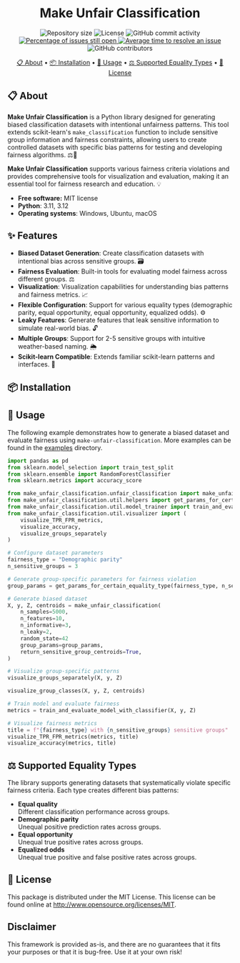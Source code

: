 <h1 align="center">
    Make Unfair Classification
</h1>

<p align="center">
    <img alt="Repository size" src="https://img.shields.io/github/repo-size/tiazv/Make-Unfair-Classification" />
    <img alt="License" src="https://img.shields.io/github/license/tiazv/Make-Unfair-Classification.svg" />
    <img alt="GitHub commit activity" src="https://img.shields.io/github/commit-activity/w/tiazv/Make-Unfair-Classification.svg">
    <a href="http://isitmaintained.com/project/tiazv/Make-Unfair-Classification">
        <img alt="Percentage of issues still open" src="http://isitmaintained.com/badge/open/tiazv/Make-Unfair-Classification.svg">
    </a>
    <a href="http://isitmaintained.com/project/tiazv/Make-Unfair-Classification">
        <img alt="Average time to resolve an issue" src="http://isitmaintained.com/badge/resolution/tiazv/Make-Unfair-Classification.svg">
    </a>
    <img alt="GitHub contributors" src="https://img.shields.io/github/contributors/tiazv/Make-Unfair-Classification.svg"/>
</p>

<p align="center">
    <a href="#-about">📋 About</a> •
    <a href="#-installation">📦 Installation</a> •
    <a href="#-usage">🚀 Usage</a> •
    <a href="#️-supported-equality-types">⚖️ Supported Equality Types</a> •
    <a href="#-license">📜 License</a>
</p>

## 📋 About
**Make Unfair Classification** is a Python library designed for generating biased classification datasets with intentional unfairness patterns. This tool extends scikit-learn's `make_classification` function to include sensitive group information and fairness constraints, allowing users to create controlled datasets with specific bias patterns for testing and developing fairness algorithms. ⚖️🧪

**Make Unfair Classification** supports various fairness criteria violations and provides comprehensive tools for visualization and evaluation, making it an essential tool for fairness research and education. 💡

* **Free software:** MIT license
* **Python**: 3.11, 3.12
* **Operating systems**: Windows, Ubuntu, macOS

## ✨ Features
- **Biased Dataset Generation**: Create classification datasets with intentional bias across sensitive groups. 🗃️
- **Fairness Evaluation**: Built-in tools for evaluating model fairness across different groups. ⚖️
- **Visualization**: Visualization capabilities for understanding bias patterns and fairness metrics. 📈
- **Flexible Configuration**: Support for various equality types (demographic parity, equal opportunity, equal opportunity, equalized odds). ⚙️
- **Leaky Features**: Generate features that leak sensitive information to simulate real-world bias. 🔓
- **Multiple Groups**: Support for 2-5 sensitive groups with intuitive weather-based naming. 🌦️
- **Scikit-learn Compatible**: Extends familiar scikit-learn patterns and interfaces. 🎯

## 📦 Installation


## 🚀 Usage
The following example demonstrates how to generate a biased dataset and evaluate fairness using `make-unfair-classification`. More examples can be found in the [examples](./examples) directory.

```python
import pandas as pd
from sklearn.model_selection import train_test_split
from sklearn.ensemble import RandomForestClassifier
from sklearn.metrics import accuracy_score

from make_unfair_classification.unfair_classification import make_unfair_classification
from make_unfair_classification.util.helpers import get_params_for_certain_equality_type
from make_unfair_classification.util.model_trainer import train_and_evaluate_model_with_classifier
from make_unfair_classification.util.visualizer import (
    visualize_TPR_FPR_metrics, 
    visualize_accuracy, 
    visualize_groups_separately
)

# Configure dataset parameters
fairness_type = "Demographic parity"
n_sensitive_groups = 3

# Generate group-specific parameters for fairness violation
group_params = get_params_for_certain_equality_type(fairness_type, n_sensitive_groups)

# Generate biased dataset
X, y, Z, centroids = make_unfair_classification(
    n_samples=5000,
    n_features=10,
    n_informative=3,
    n_leaky=2,
    random_state=42
    group_params=group_params,
    return_sensitive_group_centroids=True,
)

# Visualize group-specific patterns
visualize_groups_separately(X, y, Z)

visualize_group_classes(X, y, Z, centroids)

# Train model and evaluate fairness
metrics = train_and_evaluate_model_with_classifier(X, y, Z)

# Visualize fairness metrics
title = f"{fairness_type} with {n_sensitive_groups} sensitive groups"
visualize_TPR_FPR_metrics(metrics, title)
visualize_accuracy(metrics, title)
```

## ⚖️ Supported Equality Types
The library supports generating datasets that systematically violate specific fairness criteria. Each type creates different bias patterns:

- **Equal quality**   
Different classification performance across groups.
- **Demographic parity**  
Unequal positive prediction rates across groups.
- **Equal opportunity**  
Unequal true positive rates across groups.
- **Equalized odds**  
Unequal true positive and false positive rates across groups.

## 📜 License
This package is distributed under the MIT License. This license can be found online at <http://www.opensource.org/licenses/MIT>.

## Disclaimer
This framework is provided as-is, and there are no guarantees that it fits your purposes or that it is bug-free. Use it at your own risk!